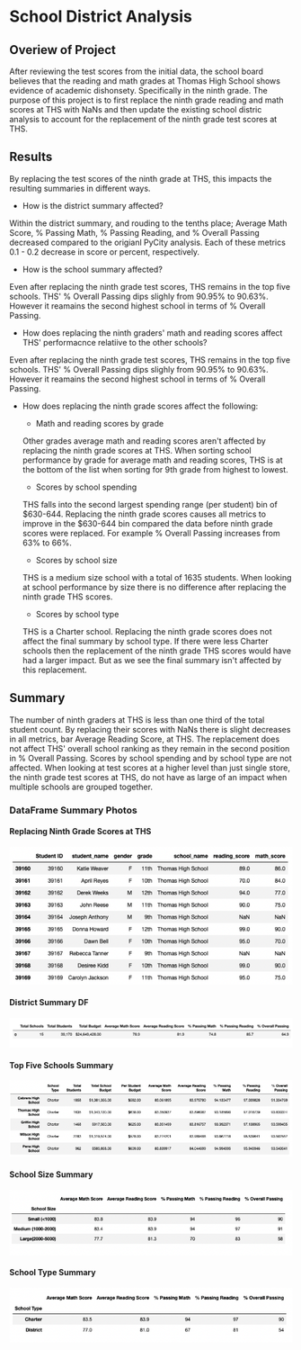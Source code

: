 # School District Analysis

## Overiew of Project

After reviewing the test scores from the initial data, the school board believes that the reading and math grades at Thomas High School shows evidence of academic dishonsety. Specifically in the ninth grade. The purpose of this project is to first replace the ninth grade reading and math scores at THS with NaNs and then update the existing school distric analysis to account for the replacement of the ninth grade test scores at THS.

## Results

By replacing the test scores of the ninth grade at THS, this impacts the resulting summaries in different ways. 

- How is the district summary affected?
  
Within the district summary, and rouding to the tenths place; Average Math Score, % Passing Math, % Passing Reading, and % Overall Passing decreased compared to the origianl PyCity analysis. Each of these metrics 0.1 - 0.2 decrease in score or percent, respectively. 
  
- How is the school summary affected?

Even after replacing the ninth grade test scores, THS remains in the top five schools. THS' % Overall Passing dips slighly from 90.95% to 90.63%. However it reamains the second highest school in terms of % Overall Passing.

- How does replacing the ninth graders' math and reading scores affect THS' performacnce relatiive to the other schools?

Even after replacing the ninth grade test scores, THS remains in the top five schools. THS' % Overall Passing dips slighly from 90.95% to 90.63%. However it reamains the second highest school in terms of % Overall Passing.

- How does replacing the ninth grade scores affect the following: 

  - Math and reading scores by grade
  
  Other grades average math and reading scores aren't affected by replacing the ninth grade scores at THS. When sorting school performance by grade for average math and reading scores, THS is at the bottom of the list when sorting for 9th grade from highest to lowest. 
  
  - Scores by school spending
  
  THS falls into the second largest spending range (per student) bin of $630-644. Replacing the ninth grade scores causes all metrics to improve in the $630-644 bin compared the data before ninth grade scores were replaced. For example % Overall Passing increases from 63% to 66%.

  - Scores by school size
  
  THS is a medium size school with a total of 1635 students. When looking at school performance by size there is no difference after replacing the ninth grade THS scores.

  - Scores by school type
  
  THS is a Charter school. Replacing the ninth grade scores does not affect the final summary by school type. If there were less Charter schools then the replacement of the ninth grade THS scores would have had a larger impact. But as we see the final summary isn't affected by this replacement. 

## Summary

The number of ninth graders at THS is less than one third of the total student count. By replacing their scores with NaNs there is slight decreases in all metrics, bar Average Reading Score, at THS. The replacement does not affect THS' overall school ranking as they remain in the second position in % Overall Passing. Scores by school spending and by school type are not affected. When looking at test scores at a higher level than just single store, the ninth grade test scores at THS, do not have as large of an impact when multiple schools are grouped together. 

### DataFrame Summary Photos

#### Replacing Ninth Grade Scores at THS
![](/Resources/ninth_grade_replaced.png)

#### District Summary DF
![](/Resources/District_summary_challenge.png)

#### Top Five Schools Summary
![](/Resources/top_five_schools.png)

#### School Size Summary

![](/Resources/size_summary.png)

#### School Type Summary

![](/Resources/type_summary.png)


